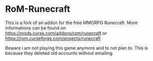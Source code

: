 # RoM-Runecraft

This is a fork of an addon for the free MMORPG Runecraft.
More informations can be found on
https://mods.curse.com/addons/rom/runecraft or
https://rom.curseforge.com/projects/runecraft

Beware i am not playing this game anymore and to not plan to.
This is because they deleted old accounts without emailing.
